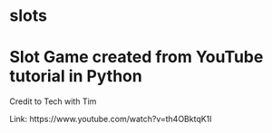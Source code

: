 # slots
<h1> Slot Game created from YouTube tutorial in Python </h1>
<p>Credit to Tech with Tim </p>
<p> Link: https://www.youtube.com/watch?v=th4OBktqK1I </p>
